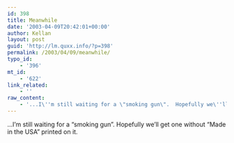 ```yaml
---
id: 398
title: Meanwhile
date: '2003-04-09T20:42:01+00:00'
author: Kellan
layout: post
guid: 'http://lm.quxx.info/?p=398'
permalink: /2003/04/09/meanwhile/
typo_id:
    - '396'
mt_id:
    - '622'
link_related:
    - ''
raw_content:
    - '...I\''m still waiting for a \"smoking gun\".  Hopefully we\''ll get one without \"Made in the USA\" printed on it.'
---
```


…I’m still waiting for a “smoking gun”. Hopefully we’ll get one without “Made in the USA” printed on it.